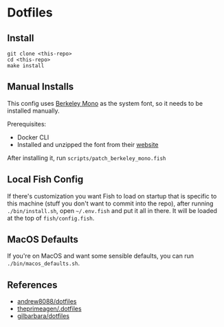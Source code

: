# Dotfiles

## Install

```
git clone <this-repo>
cd <this-repo>
make install
```

## Manual Installs

This config uses [Berkeley Mono](https://usgraphics.com/products/berkeley-mono) as the system font, so it needs to be installed manually.

Prerequisites:

- Docker CLI
- Installed and unzipped the font from their [website](https://usgraphics.com/products/berkeley-mono)

After installing it, run `scripts/patch_berkeley_mono.fish`

## Local Fish Config

If there's customization you want Fish to load on startup that is specific to
this machine (stuff you don't want to commit into the repo), after running `./bin/install.sh`, open `~/.env.fish`
and put it all in there. It will be loaded at the top of `fish/config.fish`.

## MacOS Defaults

If you're on MacOS and want some sensible defaults, you can run `./bin/macos_defaults.sh`.

## References

- [andrew8088/dotfiles](https://github.com/andrew8088/dotfiles)
- [theprimeagen/.dotfiles](https://github.com/theprimeagen/.dotfiles)
- [gilbarbara/dotfiles](https://github.com/gilbarbara/dotfiles)
